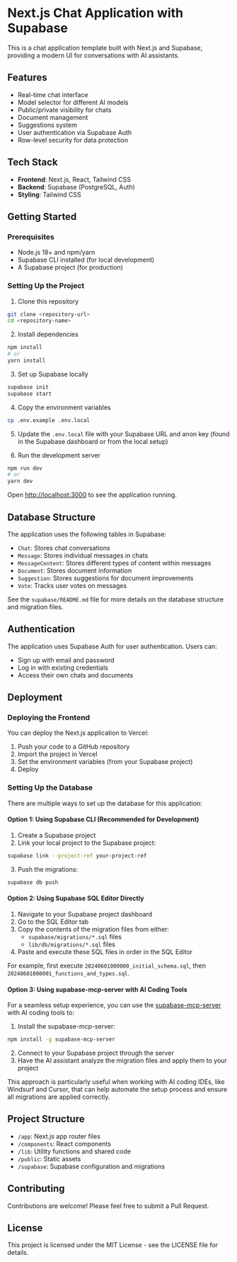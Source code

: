 # Next.js Chat Application with Supabase

This is a chat application template built with Next.js and Supabase, providing a modern UI for conversations with AI assistants.

## Features

- Real-time chat interface
- Model selector for different AI models
- Public/private visibility for chats
- Document management
- Suggestions system
- User authentication via Supabase Auth
- Row-level security for data protection

## Tech Stack

- **Frontend**: Next.js, React, Tailwind CSS
- **Backend**: Supabase (PostgreSQL, Auth)
- **Styling**: Tailwind CSS

## Getting Started

### Prerequisites

- Node.js 18+ and npm/yarn
- Supabase CLI installed (for local development)
- A Supabase project (for production)

### Setting Up the Project

1. Clone this repository

```bash
git clone <repository-url>
cd <repository-name>
```

2. Install dependencies

```bash
npm install
# or
yarn install
```

3. Set up Supabase locally

```bash
supabase init
supabase start
```

4. Copy the environment variables

```bash
cp .env.example .env.local
```

5. Update the `.env.local` file with your Supabase URL and anon key (found in the Supabase dashboard or from the local setup)

6. Run the development server

```bash
npm run dev
# or
yarn dev
```

Open [http://localhost:3000](http://localhost:3000) to see the application running.

## Database Structure

The application uses the following tables in Supabase:

- `Chat`: Stores chat conversations
- `Message`: Stores individual messages in chats
- `MessageContent`: Stores different types of content within messages
- `Document`: Stores document information
- `Suggestion`: Stores suggestions for document improvements
- `Vote`: Tracks user votes on messages

See the `supabase/README.md` file for more details on the database structure and migration files.

## Authentication

The application uses Supabase Auth for user authentication. Users can:

- Sign up with email and password
- Log in with existing credentials
- Access their own chats and documents

## Deployment

### Deploying the Frontend

You can deploy the Next.js application to Vercel:

1. Push your code to a GitHub repository
2. Import the project in Vercel
3. Set the environment variables (from your Supabase project)
4. Deploy

### Setting Up the Database

There are multiple ways to set up the database for this application:

#### Option 1: Using Supabase CLI (Recommended for Development)

1. Create a Supabase project
2. Link your local project to the Supabase project:

```bash
supabase link --project-ref your-project-ref
```

3. Push the migrations:

```bash
supabase db push
```

#### Option 2: Using Supabase SQL Editor Directly

1. Navigate to your Supabase project dashboard
2. Go to the SQL Editor tab
3. Copy the contents of the migration files from either:
   - `supabase/migrations/*.sql` files
   - `lib/db/migrations/*.sql` files
4. Paste and execute these SQL files in order in the SQL Editor

For example, first execute `20240601000000_initial_schema.sql`, then `20240601000001_functions_and_types.sql`.

#### Option 3: Using supabase-mcp-server with AI Coding Tools

For a seamless setup experience, you can use the [supabase-mcp-server](https://github.com/alexander-zuev/supabase-mcp-server) with AI coding tools to:

1. Install the supabase-mcp-server:
```bash
npm install -g supabase-mcp-server
```

2. Connect to your Supabase project through the server
3. Have the AI assistant analyze the migration files and apply them to your project

This approach is particularly useful when working with AI coding IDEs, like Windsurf and Cursor, that can help automate the setup process and ensure all migrations are applied correctly.

## Project Structure

- `/app`: Next.js app router files
- `/components`: React components
- `/lib`: Utility functions and shared code
- `/public`: Static assets
- `/supabase`: Supabase configuration and migrations

## Contributing

Contributions are welcome! Please feel free to submit a Pull Request.

## License

This project is licensed under the MIT License - see the LICENSE file for details.

